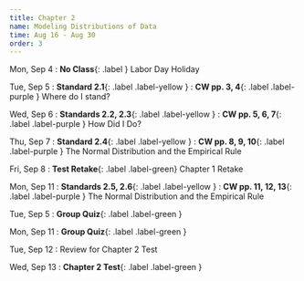 ```yaml
---
title: Chapter 2
name: Modeling Distributions of Data
time: Aug 16 - Aug 30
order: 3
---
```


Mon, Sep 4
: **No Class**{: .label }  Labor Day Holiday

Tue, Sep 5
: **Standard 2.1**{: .label .label-yellow }
: **CW pp. 3, 4**{: .label .label-purple } Where do I stand?

Wed, Sep 6
: **Standards 2.2, 2.3**{: .label .label-yellow }
: **CW pp. 5, 6, 7**{: .label .label-purple } How Did I Do?

Thu, Sep 7
: **Standard 2.4**{: .label .label-yellow }
: **CW pp. 8, 9, 10**{: .label .label-purple } The Normal Distribution and the Empirical Rule

Fri, Sep 8
: **Test Retake**{: .label .label-green} Chapter 1 Retake

Mon, Sep 11
: **Standards 2.5, 2.6**{: .label .label-yellow }
: **CW pp. 11, 12, 13**{: .label .label-purple } The Normal Distribution and the Empirical Rule





Tue, Sep 5
: **Group Quiz**{: .label .label-green }





Mon, Sep 11
: **Group Quiz**{: .label .label-green }

Tue, Sep 12
: Review for Chapter 2 Test

Wed, Sep 13
: **Chapter 2 Test**{: .label .label-green }




<!-- 
Oct 5
: [Linked Lists & Encapsulation](#)
  : [3.1](#), [2.2](#), [2.3](#)

Oct 6
: **Section**{: .label .label-purple }[Linked Lists](#)
  : [Solution](#)

Oct 7
: [Resizing Arrays](#)
  : [2.4](#), [2.5](#)

Oct 8
: **Lab**{: .label .label-purple } [Resizing Arrays](#)

Oct 9
: [Runtime Analysis](#)
  : [8.1](#), [8.2](#), [8.3](#), [8.4](#)
: **HW 2 due**{: .label .label-red } -->
